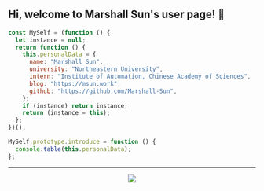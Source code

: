 ## Hi, welcome to Marshall Sun's user page! 👋

```javascript
const MySelf = (function () {
  let instance = null;
  return function () {
    this.personalData = {
      name: "Marshall Sun",
      university: "Northeastern University",
      intern: "Institute of Automation, Chinese Academy of Sciences",
      blog: "https://msun.work",
      github: "https://github.com/Marshall-Sun",
    };
    if (instance) return instance;
    return (instance = this);
  };
})();

MySelf.prototype.introduce = function () {
  console.table(this.personalData);
};
```

---

<p align="center">
  <img src="https://github-readme-stats.vercel.app/api/top-langs/?username=marshall-sun&hide=html&hide_border=true&title_color=87c438&layout=compact"/>
</p>
